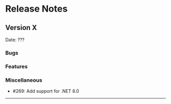 # Release Notes

## Version X

Date: ???

### Bugs

### Features

### Miscellaneous

- #269: Add support for .NET 8.0

---


